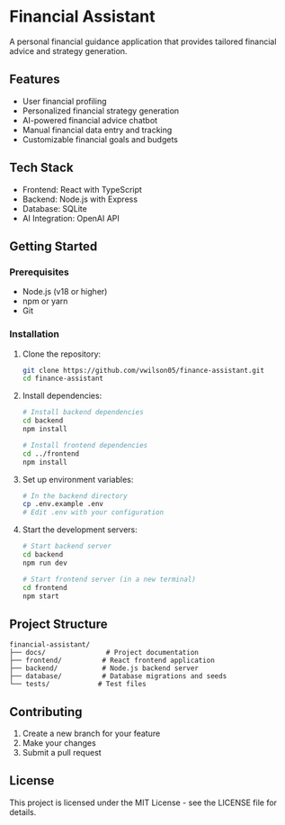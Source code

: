 # Financial Assistant

A personal financial guidance application that provides tailored financial advice and strategy generation.

## Features

- User financial profiling
- Personalized financial strategy generation
- AI-powered financial advice chatbot
- Manual financial data entry and tracking
- Customizable financial goals and budgets

## Tech Stack

- Frontend: React with TypeScript
- Backend: Node.js with Express
- Database: SQLite
- AI Integration: OpenAI API

## Getting Started

### Prerequisites

- Node.js (v18 or higher)
- npm or yarn
- Git

### Installation

1. Clone the repository:
   ```bash
   git clone https://github.com/vwilson05/finance-assistant.git
   cd finance-assistant
   ```

2. Install dependencies:
   ```bash
   # Install backend dependencies
   cd backend
   npm install

   # Install frontend dependencies
   cd ../frontend
   npm install
   ```

3. Set up environment variables:
   ```bash
   # In the backend directory
   cp .env.example .env
   # Edit .env with your configuration
   ```

4. Start the development servers:
   ```bash
   # Start backend server
   cd backend
   npm run dev

   # Start frontend server (in a new terminal)
   cd frontend
   npm start
   ```

## Project Structure

```
financial-assistant/
├── docs/               # Project documentation
├── frontend/          # React frontend application
├── backend/           # Node.js backend server
├── database/          # Database migrations and seeds
└── tests/            # Test files
```

## Contributing

1. Create a new branch for your feature
2. Make your changes
3. Submit a pull request

## License

This project is licensed under the MIT License - see the LICENSE file for details. 